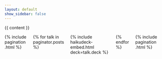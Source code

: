 ```yaml
---
layout: default
show_sidebar: false
---
```


{{ content }}

<div class="columns is-multiline">
  <div class="column is-12">
    {% include pagination.html %}
  </div>
  {% for talk in paginator.posts %}
  <div class="column is-6">
    {% include haikudeck-embed.html deck=talk.deck %}
  </div>
  {% endfor %}
  <div class="column is-12">
    {% include pagination.html %}
  </div>
</div>
